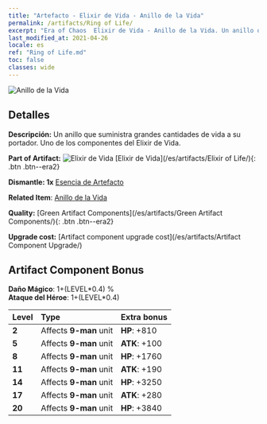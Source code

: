 ```yaml
---
title: "Artefacto - Elixir de Vida - Anillo de la Vida"
permalink: /artifacts/Ring of Life/
excerpt: "Era of Chaos  Elixir de Vida - Anillo de la Vida. Un anillo que suministra grandes cantidades de vida a su portador. Uno de los componentes del Elixir de Vida."
last_modified_at: 2021-04-26
locale: es
ref: "Ring of Life.md"
toc: false
classes: wide
---
```


 ![Anillo de la Vida](/images/t/artifact_40112.png)



## Detalles

 **Descripción:** Un anillo que suministra grandes cantidades de vida a su portador. Uno de los componentes del Elixir de Vida.

 **Part of Artifact:** ![Elixir de Vida](/images/t/icon_artifact_11.png) [Elixir de Vida](/es/artifacts/Elixir of Life/){: .btn .btn--era2}

 **Dismantle: 1x** [Esencia de Artefacto](/ItemsES/con_905/)

 **Related Item**: [Anillo de la Vida](/ItemsES/art_107/)

 **Quality:** [Green Artifact Components](/es/artifacts/Green Artifact Components/){: .btn .btn--era2}

 **Upgrade cost:** [Artifact component upgrade cost](/es/artifacts/Artifact Component Upgrade/)

## Artifact Component Bonus

  **Daño Mágico**: 1+(LEVEL\*0.4) %<br/>**Ataque del Héroe**: 1+(LEVEL\*0.4)

  |  Level  | Type |    Extra bonus  | 
  |:--------|:-----|:----------------| 
  | **2** | Affects **9-man** unit | **HP**: +810 | 
  | **5** | Affects **9-man** unit | **ATK**: +100 | 
  | **8** | Affects **9-man** unit | **HP**: +1760 | 
  | **11** | Affects **9-man** unit | **ATK**: +190 | 
  | **14** | Affects **9-man** unit | **HP**: +3250 | 
  | **17** | Affects **9-man** unit | **ATK**: +280 | 
  | **20** | Affects **9-man** unit | **HP**: +3840 | 
